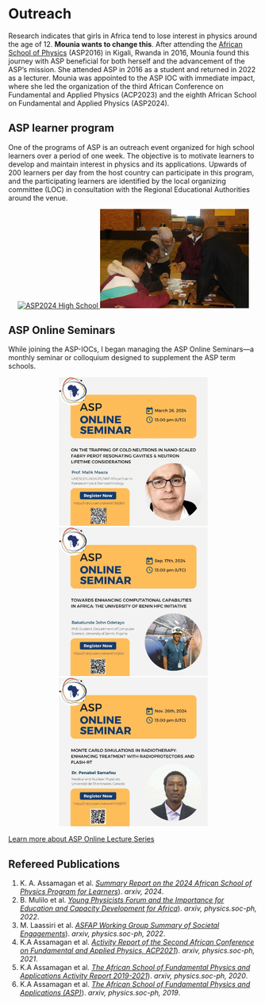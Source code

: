 # Outreach
Research indicates that girls in Africa tend to lose interest in physics around the age of 12. **Mounia wants to change this**. After attending the
[African School of Physics](https://africanschoolofphysics.org) (ASP2016) in Kigali, Rwanda in 2016, Mounia found this journey with ASP beneficial for both herself 
and the advancement of the ASP’s mission. She attended ASP in 2016 as a student and returned in 2022 as a lecturer. 
Mounia was appointed to the ASP IOC with immediate impact, where she led the organization of the third African Conference on Fundamental and Applied Physics (ACP2023)
and the eighth African School on Fundamental and Applied Physics (ASP2024).

## ASP learner program
One of the programs of ASP is an outreach event organized for high school learners over a period of one week. 
The objective is to motivate learners to develop and maintain interest in physics and its applications. 
Upwards of 200 learners per day from the host country can participate in this program, and the participating 
learners are identified by the local organizing committee (LOC) in consultation with the Regional Educational Authorities around the venue.



<p align="center">
  <a href="https://indico.cern.ch/event/1393743/">
    <img src="ASP2024.jpg" alt="ASP2024 High School" width="300" title="Dr. Mounia Laassiri, discussing the mathematical formalism of the concept of center-of-mass and the condition of stability of the 15-block Jenga cantilever that the learners succeeded in building, Photo Credits: Gilbert Tekoute.">
  </a>
  <a href="https://africanschoolofphysics.org/asp2022/">
    <img src="ASP2022.JPG" alt="ASP2022 High School" width="300" title="Dr. Mounia Laassiri having fun with learners playing particle cards at the Nelson Mandela Bay Science and Technology Centre, Photo Credits: Gilbert Tekoute.">
  </a>
</p>
 

## ASP Online Seminars
While joining the ASP-IOCs, I began managing the ASP Online Seminars—a monthly seminar or colloquium designed to supplement the ASP term schools.


<p align="center">
  <img src="ASP_Online_Seminar_1.PNG" alt="ASP1" width="300">
  <img src="ASP_Online_Seminar_3.JPG" alt="ASP2" width="300">
  <img src="ASP_Online_Seminar_2.JPG" alt="ASP3" width="300">
</p>

[Learn more about ASP Online Lecture Series](https://indico.cern.ch/category/12710/) 

## Refereed Publications
1. K. A. Assamagan et al. [*Summary Report on the 2024 African School of Physics Program for Learners*](https://doi.org/10.48550/arXiv.2408.01464)). *arxiv, 2024*.
2. B. Mulilo et al. [*Young Physicists Forum and the Importance for Education and Capacity Development for Africa*](https://arxiv.org/abs/2206.15171)). *arxiv, physics.soc-ph, 2022*.
3. M. Laassiri et al. [*ASFAP Working Group Summary of Societal Engagements*](https://arxiv.org/abs/2205.11362)). *arxiv, physics.soc-ph, 2022*.
4. K.A Assamagan et al. [*Activity Report of the Second African Conference on Fundamental and Applied Physics, ACP2021*](https://doi.org/10.48550/arXiv.2204.01882)). *arxiv, physics.soc-ph, 2021*.
5. K.A Assamagan et al. [*The African School of Fundamental Physics and Applications Activity Report 2019-2021*](https://arxiv.org/abs/2109.00509)). *arxiv, physics.soc-ph, 2020*.
6. K.A Assamagan et al. [*The African School of Fundamental Physics and Applications (ASP)*](https://arxiv.org/abs/1909.06309)). *arxiv, physics.soc-ph, 2019*.









